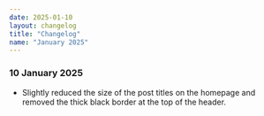 ```yaml
---
date: 2025-01-10
layout: changelog
title: "Changelog"
name: "January 2025"
---
```


### 10 January 2025
- Slightly reduced the size of the post titles on the homepage and removed the thick black border at the top of the header.
